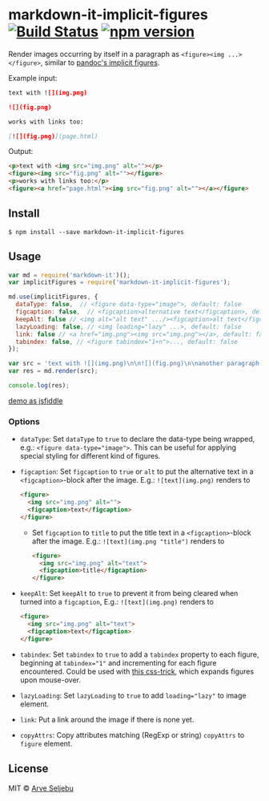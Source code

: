# markdown-it-implicit-figures [![Build Status](https://travis-ci.org/arve0/markdown-it-implicit-figures.svg?branch=master)](https://travis-ci.org/arve0/markdown-it-implicit-figures) [![npm version](https://badge.fury.io/js/markdown-it-implicit-figures.svg)](http://badge.fury.io/js/markdown-it-implicit-figures)

Render images occurring by itself in a paragraph as `<figure><img ...></figure>`, similar to [pandoc's implicit figures](http://pandoc.org/README.html#images).

Example input:
```md
text with ![](img.png)

![](fig.png)

works with links too:

[![](fig.png)](page.html)
```

Output:
```html
<p>text with <img src="img.png" alt=""></p>
<figure><img src="fig.png" alt=""></figure>
<p>works with links too:</p>
<figure><a href="page.html"><img src="fig.png" alt=""></a></figure>
```


## Install

```
$ npm install --save markdown-it-implicit-figures
```


## Usage

```js
var md = require('markdown-it')();
var implicitFigures = require('markdown-it-implicit-figures');

md.use(implicitFigures, {
  dataType: false,  // <figure data-type="image">, default: false
  figcaption: false,  // <figcaption>alternative text</figcaption>, default: false
  keepAlt: false // <img alt="alt text" .../><figcaption>alt text</figcaption>, default: false
  lazyLoading: false, // <img loading="lazy" ...>, default: false
  link: false // <a href="img.png"><img src="img.png"></a>, default: false
  tabindex: false, // <figure tabindex="1+n">..., default: false
});

var src = 'text with ![](img.png)\n\n![](fig.png)\n\nanother paragraph';
var res = md.render(src);

console.log(res);
```

[demo as jsfiddle](https://jsfiddle.net/arve0/1kk1h6p3/4/)

### Options

- `dataType`: Set `dataType` to `true` to declare the data-type being wrapped,
  e.g.: `<figure data-type="image">`. This can be useful for applying special
  styling for different kind of figures.
- `figcaption`: Set `figcaption` to `true` or `alt` to put the alternative text
  in a `<figcaption>`-block after the image. E.g.: `![text](img.png)` renders to

  ```html
  <figure>
    <img src="img.png" alt="">
    <figcaption>text</figcaption>
  </figure>
  ```
  - Set `figcaption` to `title` to put the title text in a `<figcaption>`-block
    after the image. E.g.: `![text](img.png "title")` renders to
    ```html
    <figure>
      <img src="img.png" alt="text">
      <figcaption>title</figcaption>
    </figure>
    ```
- `keepAlt`: Set `keepAlt` to `true` to prevent it from being cleared when turned
  into a `figcaption`, E.g.: `![text](img.png)` renders to

  ```html
  <figure>
    <img src="img.png" alt="text">
    <figcaption>text</figcaption>
  </figure>
  ```
- `tabindex`: Set `tabindex` to `true` to add a `tabindex` property to each
  figure, beginning at `tabindex="1"` and incrementing for each figure
  encountered. Could be used with [this css-trick](https://css-tricks.com/expanding-images-html5/),
  which expands figures upon mouse-over.
- `lazyLoading`: Set `lazyLoading` to `true` to add `loading="lazy"` to image element.
- `link`: Put a link around the image if there is none yet.
- `copyAttrs`: Copy attributes matching (RegExp or string) `copyAttrs` to `figure` element.


## License

MIT © [Arve Seljebu](http://arve0.github.io/)
